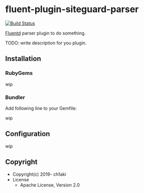 # fluent-plugin-siteguard-parser

[![Build Status](https://travis-ci.org/ch1aki/fluent-plugin-siteguard-parser.svg?branch=master)](https://travis-ci.org/ch1aki/fluent-plugin-siteguard-parser)

[Fluentd](https://fluentd.org/) parser plugin to do something.

TODO: write description for you plugin.

## Installation

### RubyGems

wip

### Bundler

Add following line to your Gemfile:

wip

## Configuration

wip

## Copyright

* Copyright(c) 2019- ch1aki
* License
  * Apache License, Version 2.0
